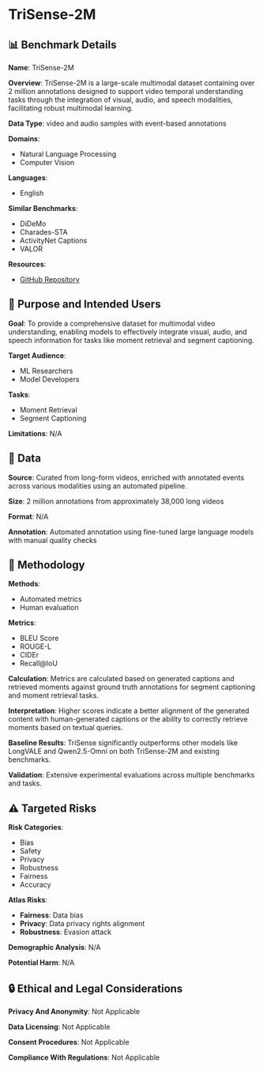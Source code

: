 # TriSense-2M

## 📊 Benchmark Details

**Name**: TriSense-2M

**Overview**: TriSense-2M is a large-scale multimodal dataset containing over 2 million annotations designed to support video temporal understanding tasks through the integration of visual, audio, and speech modalities, facilitating robust multimodal learning.

**Data Type**: video and audio samples with event-based annotations

**Domains**:
- Natural Language Processing
- Computer Vision

**Languages**:
- English

**Similar Benchmarks**:
- DiDeMo
- Charades-STA
- ActivityNet Captions
- VALOR

**Resources**:
- [GitHub Repository](https://github.com/zinuoli/TriSense)

## 🎯 Purpose and Intended Users

**Goal**: To provide a comprehensive dataset for multimodal video understanding, enabling models to effectively integrate visual, audio, and speech information for tasks like moment retrieval and segment captioning.

**Target Audience**:
- ML Researchers
- Model Developers

**Tasks**:
- Moment Retrieval
- Segment Captioning

**Limitations**: N/A

## 💾 Data

**Source**: Curated from long-form videos, enriched with annotated events across various modalities using an automated pipeline.

**Size**: 2 million annotations from approximately 38,000 long videos

**Format**: N/A

**Annotation**: Automated annotation using fine-tuned large language models with manual quality checks

## 🔬 Methodology

**Methods**:
- Automated metrics
- Human evaluation

**Metrics**:
- BLEU Score
- ROUGE-L
- CIDEr
- Recall@IoU

**Calculation**: Metrics are calculated based on generated captions and retrieved moments against ground truth annotations for segment captioning and moment retrieval tasks.

**Interpretation**: Higher scores indicate a better alignment of the generated content with human-generated captions or the ability to correctly retrieve moments based on textual queries.

**Baseline Results**: TriSense significantly outperforms other models like LongVALE and Qwen2.5-Omni on both TriSense-2M and existing benchmarks.

**Validation**: Extensive experimental evaluations across multiple benchmarks and tasks.

## ⚠️ Targeted Risks

**Risk Categories**:
- Bias
- Safety
- Privacy
- Robustness
- Fairness
- Accuracy

**Atlas Risks**:
- **Fairness**: Data bias
- **Privacy**: Data privacy rights alignment
- **Robustness**: Evasion attack

**Demographic Analysis**: N/A

**Potential Harm**: N/A

## 🔒 Ethical and Legal Considerations

**Privacy And Anonymity**: Not Applicable

**Data Licensing**: Not Applicable

**Consent Procedures**: Not Applicable

**Compliance With Regulations**: Not Applicable
